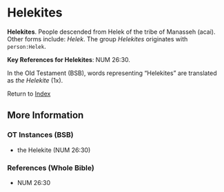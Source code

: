 # Helekites
**Helekites**. 
People descended from Helek of the tribe of Manasseh (acai). 
Other forms include: 
*Helek*. 
The group _Helekites_ originates with `person:Helek`. 


**Key References for Helekites**: 
NUM 26:30. 


In the Old Testament (BSB), words representing “Helekites” are translated as 
*the Helekite* (1x). 




Return to [Index](00-Index.md)

## More Information

### OT Instances (BSB)

* the Helekite (NUM 26:30)



### References (Whole Bible)

* NUM 26:30




